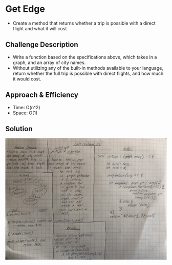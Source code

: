 # Get Edge
* Create a method that returns whether a trip is possible with a direct flight and what it will cost

## Challenge Description
* Write a function based on the specifications above, which takes in a graph, and an array of city names. 
* Without utilizing any of the built-in methods available to your language, return whether the full trip is possible with direct flights, and how much it would cost.

## Approach & Efficiency
* Time: O(n^2)
* Space: O(1)

## Solution
 ![Whiteboard](../../assets/get-edge.jpg)